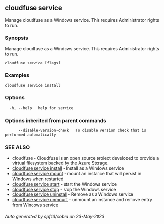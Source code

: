 ## cloudfuse service

Manage cloudfuse as a Windows service. This requires Administrator rights to run.

### Synopsis

Manage cloudfuse as a Windows service. This requires Administrator rights to run.

```
cloudfuse service [flags]
```

### Examples

```
cloudfuse service install
```

### Options

```
  -h, --help   help for service
```

### Options inherited from parent commands

```
      --disable-version-check   To disable version check that is performed automatically
```

### SEE ALSO

* [cloudfuse](cloudfuse.md)	 - Cloudfuse is an open source project developed to provide a virtual filesystem backed by the Azure Storage.
* [cloudfuse service install](cloudfuse_service_install.md)	 - Install as a Windows service
* [cloudfuse service mount](cloudfuse_service_mount.md)	 - mount an instance that will persist in Windows when restarted
* [cloudfuse service start](cloudfuse_service_start.md)	 - start the Windows service
* [cloudfuse service stop](cloudfuse_service_stop.md)	 - stop the Windows service
* [cloudfuse service uninstall](cloudfuse_service_uninstall.md)	 - Remove as a Windows service
* [cloudfuse service unmount](cloudfuse_service_unmount.md)	 - unmount an instance and remove entry from Windows service

###### Auto generated by spf13/cobra on 23-May-2023
